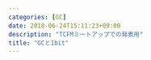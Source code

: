 ```yaml
---
categories: [GC]
date: 2018-06-24T15:11:23+09:00
description: "TCFMミートアップでの発表用"
title: "GCと1bit"
---
```

<section data-markdown
    data-separator="\n===\n"
    data-vertical="\n---\n"
    data-notes="^Note:">
<script type="text/template">
# GCと1bit
----------------------
[TCFMミートアップ](https://techplay.jp/event/680870)

<!-- .slide: class="center" -->
===
# About Me
---------
![κeenのアイコン](/images/kappa.png) <!-- .element: style="position:absolute;right:0;z-index:-1" width="20%" -->

 * κeen
 * [@blackenedgold](https://twitter.com/blackenedgold)
 * Github: [KeenS](https://github.com/KeenS)
 * [Idein Inc.](https://idein.jp/)のエンジニア
 * Lisp, ML, Rust, Shell Scriptあたりを書きます
 * 言語処理系が好き

===

# GCと(メタ)情報
--------------

* レジスタ/スタック上の値のpointer or not
* Mark and Sweepのマーク
* ヒープ上オブジェクトの「どこにポインタがいるか」

これらを節約する話

===

# レジスタ中のポインタ
-------------

* レジスタ上の値がポインタか数値か
  + GCのrootsetなので判断が必要
  + 1bitの情報量が必要
* 多くはLSBをタグに使う
  + ポインタは0
    + 4バイトアラインメントされてると自然にそうなる
  + 数値は1にする
    - 数値が31bit/63bitになる
    - タグを外して計算して戻すので遅い
* bit stealしない方法は？

===
## レジスタ分別
---------------

* レジスタを半分に分ける
  + 片方はポインタ用
  + もう片方は値用
* 物理的に1bit取らなくても1bitの情報量が確保できる
* ただしレジスタが多いアーキじゃないと死ぬ


===
# Mark Bit
----------

* マーク済みかどうかのメタデータ
  + 1bitの情報量
* 素朴にはセルのメタデータに1byte確保

```
+---+-------+---+-------+--
| 0 |  ...  | 1 |  ...  |
+---+-------+---+-------+--
+---+-------+---+-------+--
| 1 |  ...  | 0 |  ...  |
+---+-------+---+-------+--
```

* 1bitに1byte？
* 1byteって中途半端では？
  + 4byteアラインメントすると3byteのpadが入るのでは

===
## BitMap
---------

* MarkBitだけを集めて効率化


```
+------+-------+-------+--
| 0110 |  ...  |  ...  |
+------+-------+-------+--
+-------+-------+--
|  ...  |  ...  |
+-------+-------+--
```

* 省スベース
* キャッシュ効率がいい
* bit演算で扱える
* allocatedフラグも同じ仕組みで出来る

===
## BitMap
---------

* どうやってオブジェクトからマークを探す？
* ページを $2^n$ バイトアラインメント
* オブジェクトアドレスの下位 $n$ bitをクリア
* いつでもページの先頭に飛べる

```
0xab00         0xab08
+------+-------+-------+--
| 0110 |  ...  |  ...  |
+------+-------+-------+--
+-------+-------+--
|  ...  |  ...  |
+-------+-------+--
```

===
# オブジェクト中のポインタ<!-- .element: style="font-size: calc(var(--title-font-size) * 0.8)"-->
-----------------------

* オブジェクトをマークするときにどこにポインタがあるか？

```standard-ml
type t = {a: string, b: int, c: int list}
```

↓

```
+--------+
| 20byte |
+--------+
```

===
## Type Id
----------

* Typeデータをランタイムにも持っておき、メタデータにIDを付ける

```
{1 = {a: string, b: int, c: int list}}

+------+--------+------+--------+--
| id=1 | 20byte | id=1 | 20byte |
+------+--------+------+--------+--
```

* 素直
* 動的型付言語やオブジェクト指向言語なら自然
* リフレクションに使える
* GCにしたら少し遠回り

===
## Big Bag of Pages
-------------------


* ヒープページ全体で1つの型のみを扱う

```
{1 = {a: string, b: int, c: int list}}

+------+--------+--------+--
| id=1 | 20byte | 20byte |
+------+--------+--------+--
```

* ページが無駄になるかも？
* アロケーションが遅いかも？

===
## N Pointers
-------------

* オブジェクトのフィールドをポインタと値に分ける
* ポインタをオブジェクトポインタの前、値を後に置く
  + 物理で1bit使わなくても情報を持てる

```
        +-- ptr
        v
+-------+---+
| a | c | b |
+---+---+---+
```

===

# まとめ
--------

* 情報の持ち方は色々あるよ
* ランタイムの表現も工夫が色々あるよ
* ランタイムとデータ表現面白いよ


</script>
</section>
